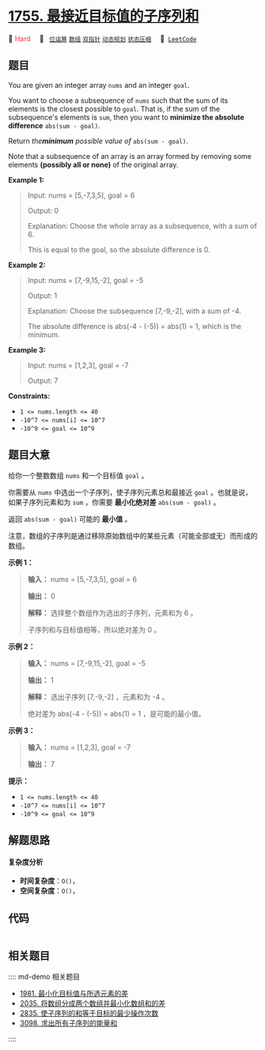 # [1755. 最接近目标值的子序列和](https://leetcode.com/problems/closest-subsequence-sum)

🔴 <font color=#ff334b>Hard</font>&emsp; 🔖&ensp; [`位运算`](/leetcode/outline/tag/bit-manipulation.md) [`数组`](/leetcode/outline/tag/array.md) [`双指针`](/leetcode/outline/tag/two-pointers.md) [`动态规划`](/leetcode/outline/tag/dynamic-programming.md) [`状态压缩`](/leetcode/outline/tag/bitmask.md)&emsp; 🔗&ensp;[`LeetCode`](https://leetcode.com/problems/closest-subsequence-sum)


## 题目

You are given an integer array `nums` and an integer `goal`.

You want to choose a subsequence of `nums` such that the sum of its elements
is the closest possible to `goal`. That is, if the sum of the subsequence's
elements is `sum`, then you want to **minimize the absolute difference**
`abs(sum - goal)`.

Return _the**minimum** possible value of_ `abs(sum - goal)`.

Note that a subsequence of an array is an array formed by removing some
elements **(possibly all or none)** of the original array.



**Example 1:**

> Input: nums = [5,-7,3,5], goal = 6
> 
> Output: 0
> 
> Explanation: Choose the whole array as a subsequence, with a sum of 6.
> 
> This is equal to the goal, so the absolute difference is 0.

**Example 2:**

> Input: nums = [7,-9,15,-2], goal = -5
> 
> Output: 1
> 
> Explanation: Choose the subsequence [7,-9,-2], with a sum of -4.
> 
> The absolute difference is abs(-4 - (-5)) = abs(1) = 1, which is the minimum.

**Example 3:**

> Input: nums = [1,2,3], goal = -7
> 
> Output: 7

**Constraints:**

  * `1 <= nums.length <= 40`
  * `-10^7 <= nums[i] <= 10^7`
  * `-10^9 <= goal <= 10^9`


## 题目大意

给你一个整数数组 `nums` 和一个目标值 `goal` 。

你需要从 `nums` 中选出一个子序列，使子序列元素总和最接近 `goal` 。也就是说，如果子序列元素和为 `sum` ，你需要 **最小化绝对差**
`abs(sum - goal)` 。

返回 `abs(sum - goal)` 可能的 **最小值** 。

注意，数组的子序列是通过移除原始数组中的某些元素（可能全部或无）而形成的数组。

**示例 1：**

> 
> 
> 
> 
> 
> **输入：** nums = [5,-7,3,5], goal = 6
> 
> **输出：** 0
> 
> **解释：** 选择整个数组作为选出的子序列，元素和为 6 。
> 
> 子序列和与目标值相等，所以绝对差为 0 。
> 
> 

**示例 2：**

> 
> 
> 
> 
> 
> **输入：** nums = [7,-9,15,-2], goal = -5
> 
> **输出：** 1
> 
> **解释：** 选出子序列 [7,-9,-2] ，元素和为 -4 。
> 
> 绝对差为 abs(-4 - (-5)) = abs(1) = 1 ，是可能的最小值。
> 
> 

**示例 3：**

> 
> 
> 
> 
> 
> **输入：** nums = [1,2,3], goal = -7
> 
> **输出：** 7
> 
> 

**提示：**

  * `1 <= nums.length <= 40`
  * `-10^7 <= nums[i] <= 10^7`
  * `-10^9 <= goal <= 10^9`


## 解题思路

#### 复杂度分析

- **时间复杂度**：`O()`，
- **空间复杂度**：`O()`，

## 代码

```javascript

```

## 相关题目

:::: md-demo 相关题目
- [1981. 最小化目标值与所选元素的差](https://leetcode.com/problems/minimize-the-difference-between-target-and-chosen-elements)
- [2035. 将数组分成两个数组并最小化数组和的差](https://leetcode.com/problems/partition-array-into-two-arrays-to-minimize-sum-difference)
- [2835. 使子序列的和等于目标的最少操作次数](https://leetcode.com/problems/minimum-operations-to-form-subsequence-with-target-sum)
- [3098. 求出所有子序列的能量和](https://leetcode.com/problems/find-the-sum-of-subsequence-powers)

::::
